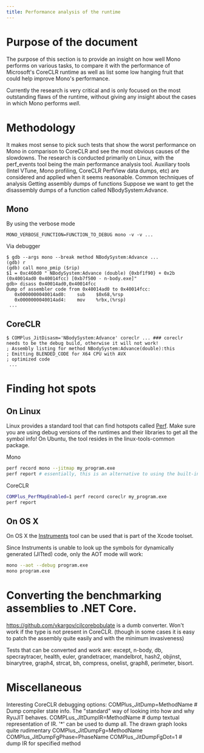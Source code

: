 ```yaml
---
title: Performance analysis of the runtime
---
```


Purpose of the document
==========

The purpose of this section is to provide an insight on how well Mono performs on various tasks, to compare it with the performance of Microsoft's CoreCLR runtime as well as list some low hanging fruit that could help improve Mono's performance.

Currently the research is very critical and is only focused on the most outstanding flaws of the runtime, without giving any insight about the cases in which Mono performs _well_.

Methodology
==========
It makes most sense to pick such tests that show the worst performance on Mono in comparison to CoreCLR and see the most obvious causes of the slowdowns.
The research is conducted primarily on Linux, with the perf_events tool being the main performance analysis tool. Auxiliary tools (Intel VTune, Mono profiling, CoreCLR PerfView data dumps, etc) are considered and applied when it seems reasonable.
Common techniques of analysis
Getting assembly dumps of functions
Suppose we want to get the disassembly dumps of a function called NBodySystem:Advance.

Mono
----------

By 
using the verbose mode
```
MONO_VERBOSE_FUNCTION=FUNCTION_TO_DEBUG mono -v -v ...
```
Via debugger

```
$ gdb --args mono --break method NBodySystem:Advance ...
(gdb) r
(gdb) call mono_pmip ($rip)
$1 = 0xc460d0 " NBodySystem:Advance (double) {0xbf1f90} + 0x2b (0x40014ad0 0x40014fcc) [0xb7f500 - n-body.exe]"
gdb> disass 0x40014ad0,0x40014fcc
Dump of assembler code from 0x40014ad0 to 0x40014fcc:
   0x0000000040014ad0:    sub    $0x68,%rsp
   0x0000000040014ad4:    mov    %rbx,(%rsp)
 ...
```

CoreCLR
----------

```
$ COMPlus_JitDisasm='NBodySystem:Advance' coreclr ... ### coreclr needs to be the debug build, otherwise it will not work!
; Assembly listing for method NBodySystem:Advance(double):this
; Emitting BLENDED_CODE for X64 CPU with AVX
; optimized code
 ...
```
 
Finding hot spots
==========

On Linux
----------

Linux provides a standard tool that can find hotspots called [Perf](https://perf.wiki.kernel.org/index.php/Main_Page).
Make sure you are using debug versions of the runtimes and their libraries to get all the symbol info!
On Ubuntu, the tool resides in the linux-tools-common package.

Mono

``` bash
perf record mono --jitmap my_program.exe
perf report # essentially, this is an alternative to using the built-in profiler
```

CoreCLR

``` bash
COMPlus_PerfMapEnabled=1 perf record coreclr my_program.exe
perf report
```

On OS X
----------

On OS X the [Instruments](https://developer.apple.com/library/content/documentation/DeveloperTools/Conceptual/InstrumentsUserGuide/) tool can be used that is part of the Xcode toolset.

Since Instruments is unable to look up the symbols for dynamically generated (JITted) code, only the AOT mode will work:

``` bash
mono --aot --debug program.exe
mono program.exe
```

Converting the benchmarking assemblies to .NET Core.
==========
https://github.com/vkargov/cilcorebobulate is a dumb converter. Won't work if the type is not present in CoreCLR. (though in some cases it is easy to patch the assembly quite easily and with the minimum invasiveness)

Tests that can be converted and work are: except, n-body, db, specraytracer, health, euler, grandetracer, mandelbrot, hash2, objinst, binarytree, graph4, strcat, bh, compress, onelist, graph8, perimeter, bisort.

Miscellaneous
==========
Interesting CoreCLR debugging options:
COMPlus_JitDump=MethodName # Dump compiler state info. The "standard" way of looking into how and why RyuJIT behaves.
COMPLus_JItDumpIR=MethodName # dump textual representation of IR. '*' can be used to dump all. The drawn graph looks quite rudimentary
COMPlus_JitDumpFg=MethodName COMPlus_JitDumpFgPhase=PhaseName COMPlus_JitDumpFgDot=1 # dump IR for specified method
